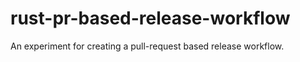 # rust-pr-based-release-workflow

An experiment for creating a pull-request based release workflow.
